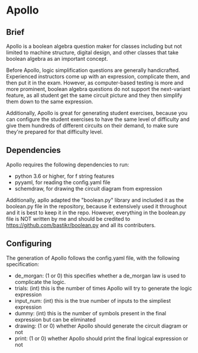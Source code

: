 # Apollo

## Brief

Apollo is a boolean algebra question maker for classes including but not limited to machine structure, digital design, and other classes that take boolean algebra as an important concept. 

Before Apollo, logic simplification questions are generally handicrafted. Experienced instructors come up with an expression, complicate them, and then put it in the exam. However, as computer-based testing is more and more prominent, boolean algebra questions do not support the next-variant feature, as all student get the same circuit picture and they then simplify them down to the same expression.

Additionally, Apollo is great for generating student exercises, because you can configure the student exercises to have the same level of difficulty and give them hundreds of different circuits on their demand, to make sure they're prepared for that difficulty level.

## Dependencies

Apollo requires the following dependencies to run:
* python 3.6 or higher, for f string features
* pyyaml, for reading the config.yaml file
* schemdraw, for drawing the circuit diagram from expression
  
Additionally, apllo adapted the "boolean.py" library and included it as the boolean.py file in the repository, because it extensively used it throughout and it is best to keep it in the repo. However, everything in the boolean.py file is NOT written by me and should be credited to https://github.com/bastikr/boolean.py and all its contributers. 

## Configuring

The generation of Apollo follows the config.yaml file, with the following specification:

* de_morgan: (1 or 0) this specifies whether a de_morgan law is used to complicate the logic. 
* trials: (int) this is the number of times Apollo will try to generate the logic expression
* input_num: (int) this is the true number of inputs to the simpliest expression
* dummy: (int) this is the number of symbols present in the final expression but can be eliminated
* drawing: (1 or 0) whether Apollo should generate the circuit diagram or not
* print: (1 or 0) whether Apollo should print the final logical expression or not